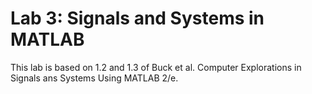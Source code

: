 # Lab 3: Signals and Systems in MATLAB

This lab is based on 1.2 and 1.3 of Buck et al. Computer Explorations in Signals ans Systems Using MATLAB 2/e.
